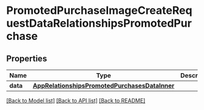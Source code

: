 # PromotedPurchaseImageCreateRequestDataRelationshipsPromotedPurchase

## Properties
Name | Type | Description | Notes
------------ | ------------- | ------------- | -------------
**data** | [**AppRelationshipsPromotedPurchasesDataInner**](AppRelationshipsPromotedPurchasesDataInner.md) |  | 

[[Back to Model list]](../README.md#documentation-for-models) [[Back to API list]](../README.md#documentation-for-api-endpoints) [[Back to README]](../README.md)



